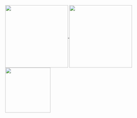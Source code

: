 <a href="https://github.com/MechaXYZ/MechaXYZ">
  <img height=200 align="center" src="https://github-readme-stats-psi-pearl-93.vercel.app/api?username=MechaXYZ&show_icons=true&theme=dark" />
</a>
<a href="https://github.com/MechaXYZ/MechaXYZ">
  <img height=200 align="center" src="https://github-readme-stats-psi-pearl-93.vercel.app/api/top-langs/?username=MechaXYZ&layout=normal&theme=dark" />
</a>

<a href="https://github.com/MechaXYZ/Miscellaneous/raw/main/mark.gif">
  <img height="144" align="center" src="https://github.com/MechaXYZ/Miscellaneous/raw/main/mark.gif"/>
</a>
